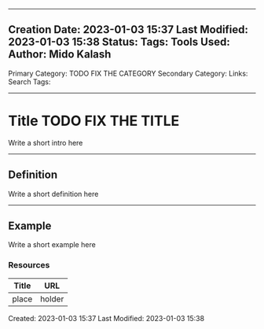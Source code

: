 
---
Creation Date: 2023-01-03 15:37
Last Modified: 2023-01-03 15:38
Status:
Tags:
Tools Used: 
Author: Mido Kalash
---

Primary Category: TODO FIX THE CATEGORY
Secondary Category: 
Links: 
Search Tags:

---
# Title TODO FIX THE TITLE


Write a short intro here


---
## Definition

Write a short definition here

---
## Example

Write a short example here



### Resources

| **Title** | **URL** |
| ----- | ---- |
| place | holder |



Created: 2023-01-03 15:37
Last Modified: 2023-01-03 15:38